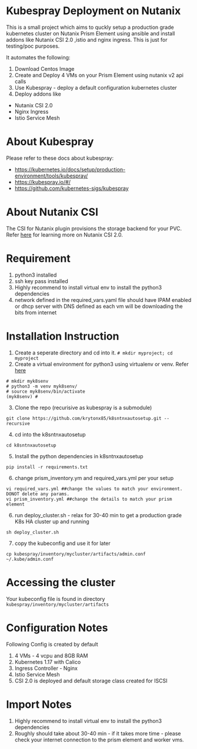 # Kubespray Deployment on Nutanix

This is a small project which aims to quckly setup a production grade kubernetes cluster on Nutanix Prism Element using ansible and install addons like Nutanix CSI 2.0 ,istio and nginx ingress.  This is just for testing/poc purposes.

It automates the following:
1. Download Centos Image
2. Create and Deploy 4 VMs on your Prism Element using nutanix v2 api calls 
3. Use Kubespray - deploy a default configuration kubernetes cluster
4. Deploy addons like 
  - Nutanix CSI 2.0 
  - Nginx Ingress
  - Istio Service Mesh

# About Kubespray
Please refer to these docs about kubespray:
- https://kubernetes.io/docs/setup/production-environment/tools/kubespray/
- https://kubespray.io/#/
- https://github.com/kubernetes-sigs/kubespray

# About Nutanix CSI

The CSI for Nutanix plugin provisions the storage backend for your PVC.
Refer [here](https://portal.nutanix.com/page/documents/details?targetId=CSI-Volume-Driver-v2_0:CSI-Volume-Driver-v2_0) for learning more on Nutanix CSI 2.0. 

# Requirement

1. python3 installed
2. ssh key pass installed
3. Highly recommend to install virtual env to install the python3 dependencies
4. network defined in the required_vars.yaml file should have IPAM enabled or dhcp server with DNS defined as each vm will be downloading the bits from internet


# Installation Instruction
1. Create a seperate directory and cd into it. 
```# mkdir myproject; cd myproject```
2. Create a virtual environment for python3 using virtualenv or venv. Refer [here](https://docs.python.org/3/library/venv.html) 
```
# mkdir myk8senv
# python3 -m venv myk8senv/
# source myk8senv/bin/activate
(myk8senv) # 
```

3. Clone the repo (recurisive as kubespray is a submodule)

```
git clone https://github.com/krytonx85/k8sntnxautosetup.git --recursive 
```

4. cd into the k8sntnxautosetup

```
cd k8sntnxautosetup
```

5. Install the python dependencies in k8sntnxautosetup
```
pip install -r requirements.txt
```

6. change prism_inventory.ym and required_vars.yml per your setup
```
vi required_vars.yml ##change the values to match your environment. DONOT delete any params.
vi prism_inventory.yml ##change the details to match your prism element
```

6. run deploy_cluster.sh -  relax for 30-40 min to get a production grade K8s HA cluster up and running
```
sh deploy_cluster.sh 
```
7. copy the kubeconfig and use it for later

```
cp kubespray/inventory/mycluster/artifacts/admin.conf ~/.kube/admin.conf

```




# Accessing the cluster
Your kubeconfig file is found in directory `kubespray/inventory/mycluster/artifacts`
# Configuration Notes
Following Config is created by default
   1. 4 VMs - 4 vcpu and 8GB RAM
   2. Kubernetes 1.17 with Calico
   3. Ingress Controller - Nginx
   4. Istio Service Mesh
   5. CSI 2.0 is deployed and default storage class created for ISCSI

   
 
# Import Notes
1. Highly recommend to install virtual env to install the python3 dependencies
2. Roughly should take about 30-40 min - if it takes more time - please check your internet connection to the prism element and worker vms.


